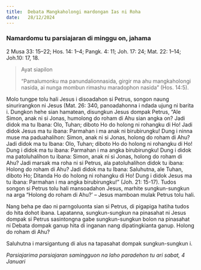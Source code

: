 ```yaml
---
title:  Debata Mangkaholongi mardongan Ias ni Roha
date:   28/12/2024
---
```


### Namardomu tu parsiajaran di minggu on, jahama

2 Musa 33: 15–22; Hos. 14: 1–4; Pangk. 4: 11; Joh. 17: 24; Mat. 22: 1–14; Joh.10: 17, 18.

> <p>Ayat siapilon</p>
> “Pamalumonku ma panundalionnasida, girgir ma ahu mangkaholongi nasida, ai nunga mombun rimashu maradophon nasida” (Hos. 14:5).

Molo tungpe tolu hali Jesus i disoadahon si Petrus, songon naung sinurirangkon ni Jesus (Mat. 26: 340, panoadahonna i ndada ujung ni barita i. Dungkon hehe sian hamatean, disungkun Jesus dompak Petrus, “Ale Simon, anak ni si Jonas, humolong do roham di Ahu sian angka on? Jadi didok ma tu Ibana: Olo, Tuhan; diboto Ho do holong ni rohangku di Ho! Jadi didok Jesus ma tu ibana: Parmahan i ma anak ni birubirungku! Dung i ninna muse ma paduahalihon: Simon, anak ni si Jonas, holong do roham di Ahu? Jadi didok ma tu Ibana: Olo, Tuhan; diboto Ho do holong ni rohangku di Ho! Dung i didok ma tu ibana: Parmahan i ma angka birubirungku! Dung i didok ma patoluhalihon tu ibana: Simon, anak ni si Jonas, holong do roham di Ahu? Jadi marsak ma roha ni si Petrus, ala patoluhalihon didok tu ibana: Holong do roham di Ahu? Jadi didok ma tu Ibana: Saluhutna, ale Tuhan, diboto Ho; Ditanda Ho do holong ni rohangku di Ho! Dung i didok Jesus ma tu ibana: Parmahan i ma angka birubirungku!” (Joh. 21: 15-17). Tudos songon si Petrus tolu hali mansoadahon Jesus, marhite sungkun-sungkun na arga “Holong do roham di Ahu?’ – Jesus mamboan mulak Petrus tolu hali.

Nang beha pe dao ni parngoluonta sian si Petrus, di pigapiga hatiha tudos do hita dohot ibana. Lapatanna, sungkun-sungkun na pinasahat ni Jesus dompak si Petrus sasintongna gabe sungkun-sungkun bolon na pinasahat ni Debata dompak ganup hita di inganan nang dipatingkianta ganup. Holong do roham di Ahu?

Saluhutna i marsigantung di alus na tapasahat dompak sungkun-sungkun i.

_Parsiajarima parsiajaran samingguon na laho paradehon tu ari sabat, 4 Januari_